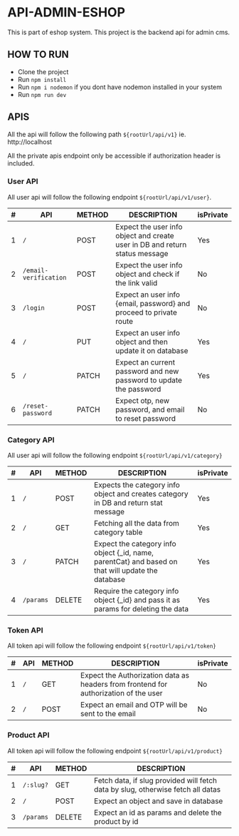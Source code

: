 # API-ADMIN-ESHOP

This is part of eshop system. This project is the backend api for admin cms.

## HOW TO RUN

- Clone the project
- Run `npm install`
- Run `npm i nodemon` if you dont have nodemon installed in your system
- Run `npm run dev`

## APIS

All the api will follow the following path `${rootUrl/api/v1}` ie. http://localhost

All the private apis endpoint only be accessible if authorization header is included.

### User API

All user api will follow the following endpoint `${rootUrl/api/v1/user}`.

| #   | API                   | METHOD | DESCRIPTION                                                                 | isPrivate |
| --- | --------------------- | ------ | --------------------------------------------------------------------------- | --------- |
| 1   | `/`                   | POST   | Expect the user info object and create user in DB and return status message | Yes       |
| 2   | `/email-verification` | POST   | Expect the user info object and check if the link valid                     | No        |
| 3   | `/login`              | POST   | Expect an user info {email, password} and proceed to private route          | No        |
| 4   | `/`                   | PUT    | Expect an user info object and then update it on database                   | Yes       |
| 5   | `/`                   | PATCH  | Expect an current password and new password to update the password          | Yes       |
| 6   | `/reset-password`     | PATCH  | Expect otp, new password, and email to reset password                       | No        |

### Category API

All user api will follow the following endpoint `${rootUrl/api/v1/category}`

| #   | API       | METHOD | DESCRIPTION                                                                                        | isPrivate |
| --- | --------- | ------ | -------------------------------------------------------------------------------------------------- | --------- |
| 1   | `/`       | POST   | Expects the category info object and creates category in DB and return stat message                | Yes       |
| 2   | `/`       | GET    | Fetching all the data from category table                                                          | Yes       |
| 3   | `/`       | PATCH  | Expect the category info object {\_id, name, parentCat} and based on that will update the database | Yes       |
| 4   | `/params` | DELETE | Require the category info object {\_id} and pass it as params for deleting the data                | Yes       |

### Token API

All token api will follow the following endpoint `${rootUrl/api/v1/token}`

| #   | API | METHOD | DESCRIPTION                                                                          | isPrivate |
| --- | --- | ------ | ------------------------------------------------------------------------------------ | --------- |
| 1   | `/` | GET    | Expect the Authorization data as headers from frontend for authorization of the user | No        |
| 2   | `/` | POST   | Expect an email and OTP will be sent to the email                                    | No        |

### Product API

All token api will follow the following endpoint `${rootUrl/api/v1/product}`

| #   | API       | METHOD | DESCRIPTION                                                                     |
| --- | --------- | ------ | ------------------------------------------------------------------------------- |
| 1   | `/:slug?` | GET    | Fetch data, if slug provided will fetch data by slug, otherwise fetch all datas |
| 2   | `/`       | POST   | Expect an object and save in database                                           |
| 3   | `/params` | DELETE | Expect an id as params and delete the product by id                             |
